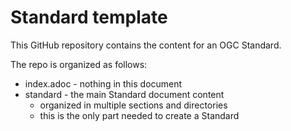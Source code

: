 # Standard template

This GitHub repository contains the content for an OGC Standard.

The repo is organized as follows:

* index.adoc - nothing in this document
* standard - the main Standard document content
  - organized in multiple sections and directories
  - this is the only part needed to create a Standard
